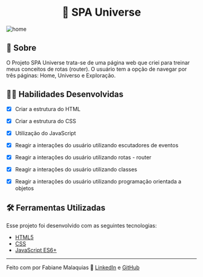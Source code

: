 <h1 align="center"> 🌠 SPA Universe </h1>

![home](https://user-images.githubusercontent.com/98343640/222507973-126b7b5d-3827-485b-946f-ddf2c4c18bdc.png)


## :page_with_curl: Sobre

O Projeto SPA Universe trata-se de uma página web que criei para treinar meus conceitos de rotas (router). O usuário tem a opção de navegar por três páginas: Home, Universo e Exploração.


## :man_technologist: Habilidades Desenvolvidas

- [x] Criar a estrutura do HTML
- [x] Criar a estrutura do CSS
- [x] Utilização do JavaScript
- [x] Reagir a interações do usuário utilizando escutadores de eventos
- [x] Reagir a interações do usuário utilizando rotas - router
- [x] Reagir a interações do usuário utilizando classes
- [x] Reagir a interações do usuário utilizando programação orientada a objetos


## :hammer_and_wrench: Ferramentas Utilizadas

Esse projeto foi desenvolvido com as seguintes tecnologias:

- [HTML5](https://biblioteca.wiki/html5/)
- [CSS](https://developer.mozilla.org/pt-BR/docs/Learn/Getting_started_with_the_web/CSS_basics)
- [JavaScript ES6+](https://developer.mozilla.org/pt-BR/docs/Web/JavaScript)


---

Feito com por Fabiane Malaquias :wave: [LinkedIn](https://www.linkedin.com/in/fabianemalaquias/) e [GitHub](https://github.com/famalaquias)

